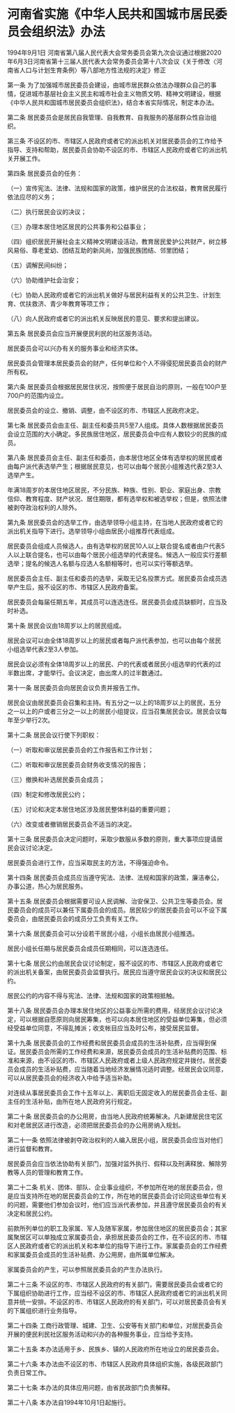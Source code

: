# 河南省实施《中华人民共和国城市居民委员会组织法》办法

1994年9月1日 河南省第八届人民代表大会常务委员会第九次会议通过根据2020年6月3日河南省第十三届人民代表大会常务委员会第十八次会议《关于修改〈河南省人口与计划生育条例〉等八部地方性法规的决定》修正

<!-- INFO END -->

第一条 为了加强城市居民委员会建设，由城市居民群众依法办理群众自己的事情，促进城市基层社会主义民主和城市社会主义物质文明、精神文明建设，根据《中华人民共和国城市居民委员会组织法》，结合本省实际情况，制定本办法。

第二条 居民委员会是居民自我管理、自我教育、自我服务的基层群众性自治组织。

第三条 不设区的市、市辖区人民政府或者它的派出机关对居民委员会的工作给予指导、支持和帮助，居民委员会协助不设区的市、市辖区人民政府或者它的派出机关开展工作。

第四条 居民委员会的任务：

（一）宣传宪法、法律、法规和国家的政策，维护居民的合法权益，教育居民履行依法应尽的义务；

（二）执行居民会议的决议；

（三）办理本居住地区居民的公共事务和公益事业；

（四）组织居民开展社会主义精神文明建设活动，教育居民爱护公共财产，树立移风易俗、尊老爱幼、团结互助的新风尚，加强民族团结、邻里团结；

（五）调解民间纠纷；

（六）协助维护社会治安；

（七）协助人民政府或者它的派出机关做好与居民利益有关的公共卫生、计划生育、优扶救济、青少年教育等项工作；

（八）向人民政府或者它的派出机关反映居民的意见、要求和提出建议。

第五条 居民委员会应当开展便民利民的社区服务活动。

居民委员会可以兴办有关的服务事业和经济实体。

居民委员会管理本居民委员会的财产，任何单位和个人不得侵犯居民委员会的财产所有权。

第六条 居民委员会根据居民居住状况，按照便于居民自治的原则，一般在100户至700户的范围内设立。

居民委员会的设立、撤销、调整，由不设区的市、市辖区人民政府决定。

第七条 居民委员会由主任、副主任和委员共5至7人组成。具体人数根据居民委员会设立范围的大小确定。多民族居住地区，居民委员会中应有人数较少的民族的成员。

第八条 居民委员会主任、副主任和委员，由本居住地区全体有选举权的居民或者由每户派代表选举产生；根据居民意见，也可以由每个居民小组推选代表2至3人选举产生。

年满18周岁的本居住地区居民，不分民族、种族、性别、职业、家庭出身、宗教信仰、教育程度、财产状况、居住期限，都有选举权和被选举权；但是，依照法律被剥夺政治权利的人除外。

第九条 居民委员会的选举工作，由选举领导小组主持，在当地人民政府或者它的派出机关指导下进行。选举领导小组由居民小组推荐代表组成。

居民委员会组成人员候选人，由有选举权的居民10人以上联合提名或者由户代表5人以上联合提名，也可以由每个居民小组选举的代表提名。候选人一般应实行差额选举；提名的候选人名额与应选人名额相等时，也可以实行等额选举。

居民委员会主任、副主任和委员的选举，采取无记名投票方式。居民委员会成员选举产生后，报不设区的市、市辖区人民政府备案。

居民委员会每届任期五年，其成员可以连选连任。居民委员会成员缺额时，应当及时补选。

第十条 居民会议由18周岁以上的居民组成。

居民会议可以由全体18周岁以上的居民或者每户派代表参加，也可以由每个居民小组选举代表2至3人参加。

居民会议必须有全体18周岁以上的居民、户的代表或者居民小组选举的代表的过半数出席，才能举行。会议决定，由出席人的过半数通过。

第十一条 居民委员会向居民会议负责并报告工作。

居民会议由居民委员会召集和主持。有五分之一以上的18周岁以上的居民，五分之一以上的户或者三分之一以上的居民小组提议，应当召集居民会议。居民会议每年至少举行2次。

第十二条 居民会议行使下列职权：

（一）听取和审议居民委员会的工作报告和工作计划；

（二）听取和审议居民委员会财务收支情况的报告；

（三）撤换和补选居民委员会成员；

（四）制定和修改居民公约；

（五）讨论和决定本居住地区涉及居民整体利益的重要问题；

（六）改变或者撤销居民委员会不适当的决定。

第十三条 居民委员会决定问题时，采取少数服从多数的原则，重大事项应提请居民会议讨论决定。

居民委员会进行工作，应当采取民主的方法，不得强迫命令。

第十四条 居民委员会成员应当遵守宪法、法律、法规和国家的政策，廉洁奉公，办事公道，热心为居民服务。

第十五条 居民委员会根据需要可设人民调解、治安保卫、公共卫生等委员会。居民委员会的成员可以兼任下属委员会的成员。居民较少的居民委员会可以不设下属委员会，由居民委员会的成员分工负责有关工作。

第十六条 居民委员会可以分设若干居民小组，小组长由居民小组推选。

居民小组长任期与居民委员会成员任期相同，可以连选连任。

第十七条 居民公约由居民会议讨论制定，报不设区的市、市辖区人民政府或者它的派出机关备案，由居民委员会监督执行。居民应当遵守居民会议的决议和居民公约。

居民公约的内容不得与宪法、法律、法规和国家的政策相抵触。

第十八条 居民委员会办理本居住地区的公益事业所需的费用，经居民会议讨论决定，可以根据自愿原则向居民筹集，也可以向本居住地区的受益单位筹集，但必须经受益单位同意，不得乱摊派；收支帐目应当及时公布，接受居民监督。

第十九条 居民委员会的工作经费和居民委员会成员的生活补贴费，应当得到保证。居民委员会所需的工作经费和来源，居民委员会成员的生活补贴费的范围、标准和来源，由不设区的市、市辖区人民政府或者上级人民政府规定并拨付。居民委员会成员的生活补贴费，应当随着当地经济发展情况适时调整。经居民会议同意，可以从居民委员会的经济收入中给予适当补助。

对连续从事居民委员会工作十五年以上、离职后无固定收入的居民委员会主任、副主任的生活补贴，由所在地人民政府另行规定。

第二十条 居民委员会的办公用房，由当地人民政府统筹解决。凡新建居民住宅区和对老居民区进行改造，必须把居民委员会的办公用房纳入规划。

第二十一条 依照法律被剥夺政治权利的人编入居民小组，居民委员会应当对他们进行监督和教育。

居民委员会应当依法协助有关部门，加强对监外执行、假释以及刑满释放、解除劳教等人员的管理和教育工作。

第二十二条 机关、团体、部队、企业事业组织，不参加所在地的居民委员会，但是应当支持所在地的居民委员会的工作，所在地的居民委员会讨论同这些单位有关的问题，需要他们参加会议时，他们应当派代表参加，并且遵守居民委员会的有关决定和居民公约。

前款所列单位的职工及家属、军人及随军家属，参加居住地区的居民委员会；其家属聚居区可以单独成立家属委员会，承担居民委员会的工作，在不设区的市、市辖区人民政府或者它的派出机关和本单位的指导下进行工作。家属委员会的工作经费和家属委员会成员的生活补贴费、办公用房，由所属单位解决。

家属委员会的产生，可以参照居民委员会的产生办法执行。

第二十三条 不设区的市、市辖区人民政府的有关部门，需要居民委员会或者它的下属组织协助进行工作，应当经不设区的市、市辖区人民政府或者它的派出机关同意并统一安排。不设区的市、市辖区人民政府的有关部门，可以对居民委员会有关的下属组织进行业务指导。

第二十四条 工商行政管理、城建、卫生、公安等有关部门和单位，对居民委员会开展的便民利民社区服务活动和兴办的各种服务事业，应当给予支持。

第二十五条 本办法适用于乡、民族乡、镇的人民政府所在地设立的居民委员会。

第二十六条 本办法由不设区的市、市辖区人民政府具体组织实施，各级民政部门负责日常工作。

第二十七条 本办法的具体应用问题，由省民政部门负责解释。

第二十八条 本办法自1994年10月1日起施行。